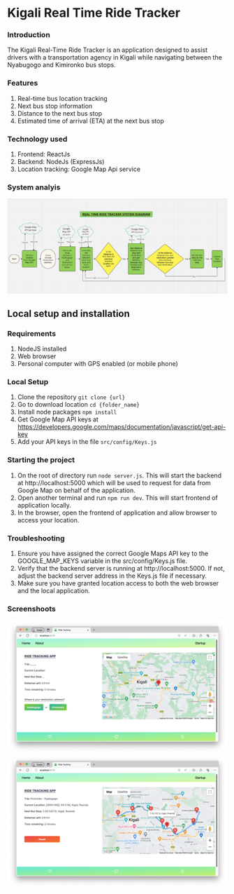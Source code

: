 # Kigali Real Time Ride Tracker

### Introduction
The Kigali Real-Time Ride Tracker is an application designed to assist drivers with a transportation agency in Kigali while navigating between the Nyabugogo and Kimironko bus stops.

### Features
1. Real-time bus location tracking
2. Next bus stop information
3. Distance to the next bus stop
4. Estimated time of arrival (ETA) at the next bus stop

### Technology used
1. Frontend: ReactJs
2. Backend: NodeJs (ExpressJs)
3. Location tracking: Google Map Api service

### System analyis

![Screenshot](./public/system_diagram.png)

## Local setup and installation
### Requirements
1. NodeJS installed
2. Web browser
3. Personal computer with GPS enabled (or mobile phone)

### Local Setup
1. Clone the repository `git clone {url}`
2. Go to download location `cd {folder_name}`
3. Install node packages `npm install`
4. Get Google Map API keys at https://developers.google.com/maps/documentation/javascript/get-api-key
5. Add your API keys in the file `src/config/Keys.js`

### Starting the project
1. On the root of directory run `node server.js`. This will start the backend at http://localhost:5000 which will be used to request for data from Google Map on behalf of the application.
2. Open another terminal and run `npm run dev`. This will start frontend of application locally.
3. In the browser, open the frontend of application and allow browser to access your location.

### Troubleshooting
1. Ensure you have assigned the correct Google Maps API key to the GOOGLE_MAP_KEYS variable in the src/config/Keys.js file.
2. Verify that the backend server is running at http://localhost:5000. If not, adjust the backend server address in the Keys.js file if necessary.
3. Make sure you have granted location access to both the web browser and the local application.

### Screenshoots

![Screenshot](./public/img1.png)
![Screenshot](./public/img2.png)





